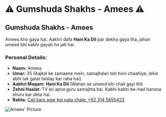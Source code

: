 # ⚠️ Gumshuda Shakhs - Amees ⚠️

## **Gumshuda Shakhs** - **Amees**

Amees kho gaya hai. Aakhri dafa **Hani Ka Dil** par dekha gaya tha, jahan umeed bhi kabhi gayab ho jati hai.

### Personal Details:
- **Naam:** Amees
- **Umar:** 35 (Aajkal ke zamaane mein, samajhdari toh honi chaahiye, lekin abhi tak galat faislay kar raha hai)
- **Aakhri Maqam:** **Hani Ka Dil** (Wahan se umeed bhi chali gayi thi)
- **Zehni Haalat:** TV ko apna guru samajhta hai. Kabhi kabhi be-had hansna shuru kar deta hai.
- **Rabta:** [Call karo agar koi pata chale: +92 314 5850423](tel:+923145850423)

![Amees' Picture](amees/amees.jpg)
